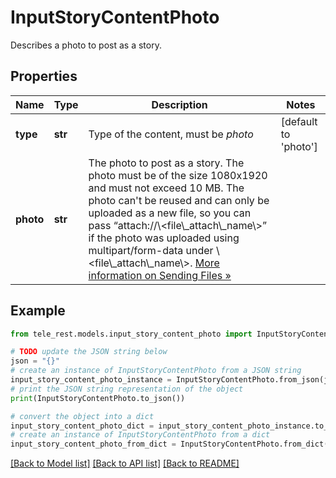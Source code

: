 # InputStoryContentPhoto

Describes a photo to post as a story.

## Properties

Name | Type | Description | Notes
------------ | ------------- | ------------- | -------------
**type** | **str** | Type of the content, must be *photo* | [default to 'photo']
**photo** | **str** | The photo to post as a story. The photo must be of the size 1080x1920 and must not exceed 10 MB. The photo can&#39;t be reused and can only be uploaded as a new file, so you can pass “attach://\\&lt;file\\_attach\\_name\\&gt;” if the photo was uploaded using multipart/form-data under \\&lt;file\\_attach\\_name\\&gt;. [More information on Sending Files »](https://core.telegram.org/bots/api/#sending-files) | 

## Example

```python
from tele_rest.models.input_story_content_photo import InputStoryContentPhoto

# TODO update the JSON string below
json = "{}"
# create an instance of InputStoryContentPhoto from a JSON string
input_story_content_photo_instance = InputStoryContentPhoto.from_json(json)
# print the JSON string representation of the object
print(InputStoryContentPhoto.to_json())

# convert the object into a dict
input_story_content_photo_dict = input_story_content_photo_instance.to_dict()
# create an instance of InputStoryContentPhoto from a dict
input_story_content_photo_from_dict = InputStoryContentPhoto.from_dict(input_story_content_photo_dict)
```
[[Back to Model list]](../README.md#documentation-for-models) [[Back to API list]](../README.md#documentation-for-api-endpoints) [[Back to README]](../README.md)


